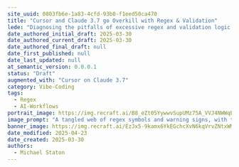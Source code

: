 ```yaml
---
site_uuid: 0803fb6e-1a83-4cfd-93b0-f1eed50ca470
title: "Cursor and Claude 3.7 go Overkill with Regex & Validation"
lede: "Diagnosing the pitfalls of excessive regex and validation logic in collaborative AI-powered workflows."
date_authored_initial_draft: 2025-03-30
date_authored_current_draft: 2025-03-30
date_authored_final_draft: null
date_first_published: null
date_last_updated: null
at_semantic_version: 0.0.0.1
status: "Draft"
augmented_with: "Cursor on Claude 3.7"
category: Vibe-Coding
tags:
  - Regex
  - AI-Workflows
portrait_image: https://img.recraft.ai/B8_eZt05YywwvSupUMz75A_VVJ4NWWqPYco_eg_CPGc/rs:fit:1024:1820:0/raw:1/plain/abs://external/images/1d6a7df9-cd5a-4646-ba06-fc4c88c367d0
image_prompt: "A tangled web of regex symbols and warning signs, with two AI avatars (Cursor and Claude) struggling to untangle validation logic."
banner_image: https://img.recraft.ai/EzJx5-9kamx6YkEGchcXvN6kqVrvZNtxWMw66l7bIcI/rs:fit:2048:1024:0/raw:1/plain/abs://external/images/2a084906-f547-4bd9-b8a1-661cd2fb5ea9
date_modified: 2025-04-23
date_created: 2025-03-30
authors:
  - Michael Staton
---
```

